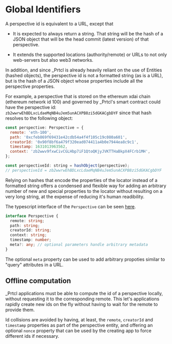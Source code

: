 # Global Identifiers

A perspective id is equivalent to a URL, except that

- It is expected to always return a string. That string will be the hash of a JSON object that will be the head commit (latest version) of that perspective.

- It extends the supported locations (authority/remote) or URLs to not only web-servers but also web3 networks.

In addition, and since \_Prtcl is already heavily reliant on the use of Entities (hashed objects), the perspective id is not a formatted string (as is a URL), but is the hash of a JSON object whose properties include all the perspective properties.

For example, a perspective that is stored on the ethereum xdai chain (ethereum network id 100) and governed by \_Prtcl's smart contract could have the perspective id: `zb2wwrwEhBDLxcLdaeMqNB4uJem5unACXPB8zi5dGKACgbDYF` since that hash resolves to the following object:

```js
const perspective: Perspective = {
  remote: 'eth-100',
  path: '0xcfeb869f69431e42cdb54a4f4f105c19c080a601',
  creatorId: '0x90f8bf6a479f320ead074411a4b0e7944ea8c9c1',
  timestamp: 1631013963562,
  context: 'zb2wwv9fxwCivCGLHbp7iF1QtoQKjyJVKTTHaBkpX4FCrb1MH',
};

const perspectiveId: string = hashObject(perspective);
// perspectiveId = zb2wwrwEhBDLxcLdaeMqNB4uJem5unACXPB8zi5dGKACgbDYF
```

Relying on hashes that encode the properties of the locator instead of a formatted string offers a condensed and flexible way for adding an arbitrary number of new and special properties to the locator without resulting on a very long string, at the expense of reducing it's human readibility.

The typescript interface of the `Perspective` can be seen [here](https://github.com/uprtcl/js-uprtcl/blob/master/core/evees/src/evees/interfaces/types.ts#L7).

```ts
interface Perspective {
  remote: string;
  path: string;
  creatorId: string;
  context: string;
  timestamp: number;
  meta?: any; // optional parameters handle arbitrary metadata
}
```

The optional `meta` property can be used to add arbitrary propoties similar to "query" attributes in a URL.

## Offline computation

\_Prtcl applications must be able to compute the id of a perspective locally, without requesting it to the corresponding remote. This let's applications rapidly create new ids on the fly without having to wait for the remote to provide them.

Id collisions are avoided by having, at least, the `remote`, `creatorId` and `timestamp` properties as part of the perspective entity, and offering an optional `nonce` property that can be used by the creating app to force different ids if necessary.

